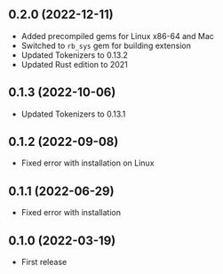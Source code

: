 ## 0.2.0 (2022-12-11)

- Added precompiled gems for Linux x86-64 and Mac
- Switched to `rb_sys` gem for building extension
- Updated Tokenizers to 0.13.2
- Updated Rust edition to 2021

## 0.1.3 (2022-10-06)

- Updated Tokenizers to 0.13.1

## 0.1.2 (2022-09-08)

- Fixed error with installation on Linux

## 0.1.1 (2022-06-29)

- Fixed error with installation

## 0.1.0 (2022-03-19)

- First release
